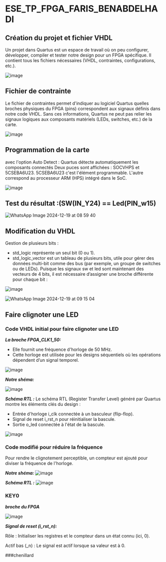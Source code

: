 # ESE_TP_FPGA_FARIS_BENABDELHADI
## Création du projet et fichier VHDL

Un projet dans Quartus est un espace de travail où on peu configurer, développer, compiler et tester notre design pour un FPGA spécifique. Il contient tous les fichiers nécessaires (VHDL, contraintes, configurations, etc.).

![image](https://github.com/user-attachments/assets/cc96e5e8-a7f8-49ce-a5f3-19d23ffa2958)

## Fichier de contrainte

Le fichier de contraintes permet d'indiquer au logiciel Quartus quelles broches physiques du FPGA (pins) correspondent aux signaux définis dans notre code VHDL. Sans ces informations, Quartus ne peut pas relier les signaux logiques aux composants matériels (LEDs, switches, etc.) de la carte.

![image](https://github.com/user-attachments/assets/1a469142-2cc3-4db2-8517-a11b2742fae5)

## Programmation de la carte
avec l'option Auto Detect :
Quartus détecte automatiquement les composants connectés 
Deux puces sont affichées : SOCVHPS et 5CSEBA6U23.
5CSEBA6U23 c'est l'élément programmable. L'autre correspond au processeur ARM (HPS) intégré dans le SoC.

![image](https://github.com/user-attachments/assets/45a97634-891d-44e3-850d-4630501726e9)

## Test du résultat :(SW(IN_Y24) == Led(PIN_w15)

![WhatsApp Image 2024-12-19 at 08 59 40](https://github.com/user-attachments/assets/2992e9bf-b7cc-44c8-8293-a8e04ebf763a)

## Modification du VHDL

Gestion de plusieurs bits :

- std_logic représente un seul bit (0 ou 1).
- std_logic_vector est un tableau de plusieurs bits, utile pour gérer des données multi-bit comme des bus (par exemple, un groupe de switches ou de LEDs).
Puisque les signaux sw et led sont maintenant des vecteurs de 4 bits, il est nécessaire d’assigner une broche différente pour chaque bit :

![image](https://github.com/user-attachments/assets/67ae2565-d6a0-4155-8fde-bc3412534430)

![WhatsApp Image 2024-12-19 at 09 15 04](https://github.com/user-attachments/assets/71aa478f-3c93-434d-bd23-c824a53a9cf8)

## Faire clignoter une LED

### Code VHDL initial pour faire clignoter une LED

***La broche FPGA_CLK1_50:***

- Elle fournit une fréquence d'horloge de 50 MHz.
- Cette horloge est utilisée pour les designs séquentiels où les opérations dépendent d’un signal temporel.
  
![image](https://github.com/user-attachments/assets/9fde7b2c-c40d-4b93-9eb2-ab7bf954499f)

***Notre shéma:***

![image](https://github.com/user-attachments/assets/d0a386d8-decc-434e-8c9b-f17398916b98)

***Schéma RTL :***
Le schéma RTL (Register Transfer Level) généré par Quartus montre les éléments clés du design :
- Entrée d'horloge i_clk connectée à un basculeur (flip-flop).
- Signal de reset i_rst_n pour réinitialiser la bascule.
- Sortie o_led connectée à l'état de la bascule.
  
![image](https://github.com/user-attachments/assets/4c1861d0-94aa-4348-8ba9-74a797eee164)

### Code modifié pour réduire la fréquence
Pour rendre le clignotement perceptible, un compteur est ajouté pour diviser la fréquence de l'horloge.

***Notre shéma:***
![image](https://github.com/user-attachments/assets/3770c174-7f3d-49cc-b9d1-7fffa2b2f501)

***Schéma RTL :***
![image](https://github.com/user-attachments/assets/4781fbaa-2e15-4bc4-95c2-568a0dab51f3)

### KEY0

***broche du FPGA***

![image](https://github.com/user-attachments/assets/b66abb19-cc61-4097-bc67-61c9261a7466)

***Signal de reset (i_rst_n):***

Rôle : Initialiser les registres et le compteur dans un état connu (ici, 0).

Actif bas (_n) : Le signal est actif lorsque sa valeur est à 0.

###chenillard

